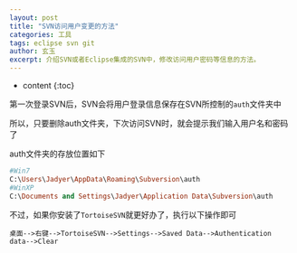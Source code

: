 ```yaml
---
layout: post
title: "SVN访问用户变更的方法"
categories: 工具
tags: eclipse svn git
author: 玄玉
excerpt: 介绍SVN或者Eclipse集成的SVN中，修改访问用户密码等信息的方法。
---
```


* content
{:toc}


第一次登录SVN后，SVN会将用户登录信息保存在SVN所控制的`auth`文件夹中

所以，只要删除auth文件夹，下次访问SVN时，就会提示我们输入用户名和密码了

auth文件夹的存放位置如下

```ruby
#Win7
C:\Users\Jadyer\AppData\Roaming\Subversion\auth
#WinXP
C:\Documents and Settings\Jadyer\Application Data\Subversion\auth
```

不过，如果你安装了`TortoiseSVN`就更好办了，执行以下操作即可

`桌面-->右键-->TortoiseSVN-->Settings-->Saved Data-->Authentication data-->Clear`